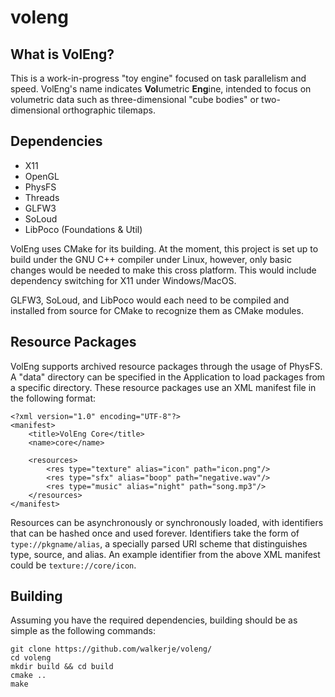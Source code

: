 # voleng
## What is VolEng?
This is a work-in-progress "toy engine" focused on task parallelism and speed.
VolEng's name indicates **Vol**umetric **Eng**ine, intended to focus on volumetric data
such as three-dimensional "cube bodies" or two-dimensional orthographic tilemaps.

## Dependencies
- X11
- OpenGL
- PhysFS
- Threads
- GLFW3
- SoLoud
- LibPoco (Foundations & Util)

VolEng uses CMake for its building. At the moment, this project is set up to build under the GNU C++ compiler under Linux, however, only basic changes would be needed to make this cross platform. This would include dependency switching for X11 under Windows/MacOS.

GLFW3, SoLoud, and LibPoco would each need to be compiled and installed from source for CMake to recognize them as CMake modules.

## Resource Packages

VolEng supports archived resource packages through the usage of PhysFS. A "data" directory can be specified in the Application to load packages from a specific directory. These resource packages use an XML manifest file in the following format:

```
<?xml version="1.0" encoding="UTF-8"?>
<manifest>
    <title>VolEng Core</title>
    <name>core</name>
    
    <resources>
        <res type="texture" alias="icon" path="icon.png"/>
        <res type="sfx" alias="boop" path="negative.wav"/>
        <res type="music" alias="night" path="song.mp3"/>
    </resources>
</manifest>
```

Resources can be asynchronously or synchronously loaded, with identifiers that can be hashed once and used forever. Identifiers take the form of ```type://pkgname/alias```, a specially parsed URI scheme that distinguishes type, source, and alias. An example identifier from the above XML manifest could be ```texture://core/icon```.

## Building
Assuming you have the required dependencies, building should be as simple as the following commands:

```
git clone https://github.com/walkerje/voleng/
cd voleng
mkdir build && cd build
cmake ..
make
```
